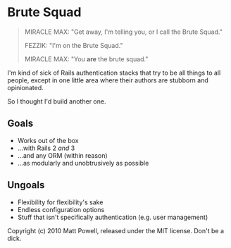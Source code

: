 Brute Squad
===========

> MIRACLE MAX: "Get away, I'm telling you, or I call the Brute Squad."
> 
> FEZZIK:      "I'm on the Brute Squad."
>
> MIRACLE MAX: "You **are** the brute squad."

I'm kind of sick of Rails authentication stacks that try to be all things to all people,
except in one little area where their authors are stubborn and opinionated.

So I thought I'd build another one.

Goals
-----

* Works out of the box
* ...with Rails 2 *and* 3
* ...and any ORM (within reason)
* ...as modularly and unobtrusively as possible

Ungoals
-------

* Flexibility for flexibility's sake
* Endless configuration options
* Stuff that isn't specifically authentication (e.g. user management)

Copyright (c) 2010 Matt Powell, released under the MIT license.
Don't be a dick.
